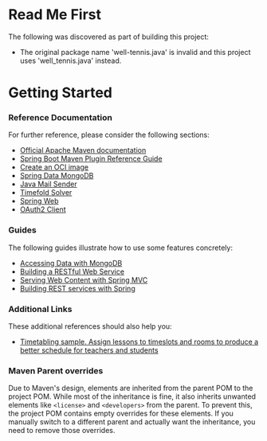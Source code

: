 # Read Me First
The following was discovered as part of building this project:

* The original package name 'well-tennis.java' is invalid and this project uses 'well_tennis.java' instead.

# Getting Started

### Reference Documentation
For further reference, please consider the following sections:

* [Official Apache Maven documentation](https://maven.apache.org/guides/index.html)
* [Spring Boot Maven Plugin Reference Guide](https://docs.spring.io/spring-boot/3.3.6/maven-plugin)
* [Create an OCI image](https://docs.spring.io/spring-boot/3.3.6/maven-plugin/build-image.html)
* [Spring Data MongoDB](https://docs.spring.io/spring-boot/3.3.6/reference/data/nosql.html#data.nosql.mongodb)
* [Java Mail Sender](https://docs.spring.io/spring-boot/3.3.6/reference/io/email.html)
* [Timefold Solver](https://timefold.ai/docs/timefold-solver/latest/quickstart/spring-boot/spring-boot-quickstart#springBootJavaQuickStart)
* [Spring Web](https://docs.spring.io/spring-boot/3.3.6/reference/web/servlet.html)
* [OAuth2 Client](https://docs.spring.io/spring-boot/3.3.6/reference/web/spring-security.html#web.security.oauth2.client)

### Guides
The following guides illustrate how to use some features concretely:

* [Accessing Data with MongoDB](https://spring.io/guides/gs/accessing-data-mongodb/)
* [Building a RESTful Web Service](https://spring.io/guides/gs/rest-service/)
* [Serving Web Content with Spring MVC](https://spring.io/guides/gs/serving-web-content/)
* [Building REST services with Spring](https://spring.io/guides/tutorials/rest/)

### Additional Links
These additional references should also help you:

* [Timetabling sample. Assign lessons to timeslots and rooms to produce a better schedule for teachers and students](https://github.com/TimefoldAI/timefold-quickstarts/tree/stable/java/spring-boot-integration)

### Maven Parent overrides

Due to Maven's design, elements are inherited from the parent POM to the project POM.
While most of the inheritance is fine, it also inherits unwanted elements like `<license>` and `<developers>` from the parent.
To prevent this, the project POM contains empty overrides for these elements.
If you manually switch to a different parent and actually want the inheritance, you need to remove those overrides.

